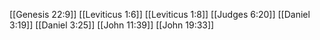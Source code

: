 [[Genesis 22:9]]
[[Leviticus 1:6]]
[[Leviticus 1:8]]
[[Judges 6:20]]
[[Daniel 3:19]]
[[Daniel 3:25]]
[[John 11:39]]
[[John 19:33]]
